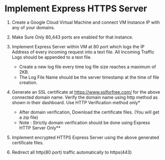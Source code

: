 # Implement Express HTTPS Server

1. Create a Google Cloud Virtual Machine and connect VM Instance IP with any of your domains.

2. Make Sure Only 80,443 ports are enabled for that instance.

3. Implement Express Server within VM at 80 port which logs the IP Address of every incoming request into a text file. All Incoming Traffic Logs should be appended to a text file.
    * Create a new log file every time log file size reaches a
    maximum of 2KB.
    * The Log File Name should be the server timestamp at the
    time of file creation.

4. Generate an SSL certificate at https://www.sslforfree.com/ for the above connected domain name. Verify the domain name using http method as shown in their dashboard. Use HTTP Verification method only*
    * After domain verification, Download the certificate files. (You will get a zip file)
    * Note : Strictly domain verification should be done using Express HTTP Server Only**

5. Implement encrypted HTTPS Express Server using the above generated certificate files.

6. Redirect all http(80 port) traffic automatically to https(443)
